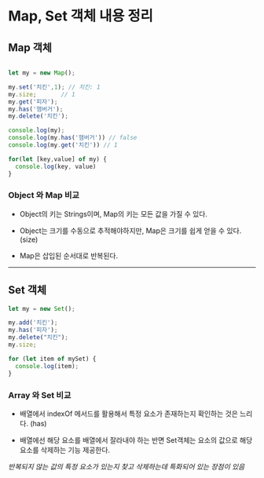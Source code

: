 # Map, Set 객체 내용 정리


## Map 객체  

```javascript

let my = new Map();

my.set('치킨',1); // 치킨: 1
my.size;       // 1
my.get('피자');
my.has('햄버거');
my.delete('치킨');

console.log(my);
console.log(my.has('햄버거')) // false
console.log(my.get('치킨')) // 1

for(let [key,value] of my) {
  console.log(key, value)
}
```  


### Object 와 Map 비교

- Object의 키는 Strings이며, Map의 키는 모든 값을 가질 수 있다.

- Object는 크기를 수동으로 추적해야하지만, Map은 크기를 쉽게 얻을 수 있다. (size)

- Map은 삽입된 순서대로 반복된다.



***



## Set 객체

```javascript
let my = new Set();

my.add('치킨');
my.has('피자');
my.delete("치킨");  
my.size;

for (let item of mySet) {
  console.log(item);
}
```

### Array 와 Set 비교

- 배열에서 indexOf 메서드를 활용해서 특정 요소가 존재하는지 확인하는 것은 느리다. (has)

- 배열에선 해당 요소를 배열에서 잘라내야 하는 반면 Set객체는 요소의 값으로 해당 요소를 삭제하는 기능 제공한다.

*반복되지 않는 값의 특정 요소가 있는지 찾고 삭제하는데 특화되어 있는 장점이 있음*
